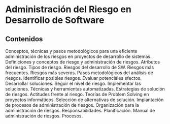 # Administración del Riesgo en Desarrollo de Software

## Contenidos

Conceptos, técnicas y pasos metodológicos para una eficiente administración de los riesgos en proyectos de desarrollo de sistemas. Definiciones y conceptos de riesgo y administración de riesgos. Atributos del riesgo. Tipos de riesgo. Riesgos del desarrollo de SW. Riesgos más frecuentes. Riesgos más severos. Pasos metodológicos del análisis de riesgos. Identificar posibles riesgos. Evaluar potenciales efectos. Desarrollar soluciones. Seguir el nivel de riesgo. Implementar las soluciones. Técnicas y herramientas automatizadas. Estrategias de solución de riesgos. Actitudes frente al riesgo. Teorías de Problem Solving en proyectos informáticos. Selección de alternativas de solución. Implantación de procesos de administración de riesgos. Organización para la administración de riesgos. Responsabilidades. Planificación. Manual de administración de riesgos. Procesos.